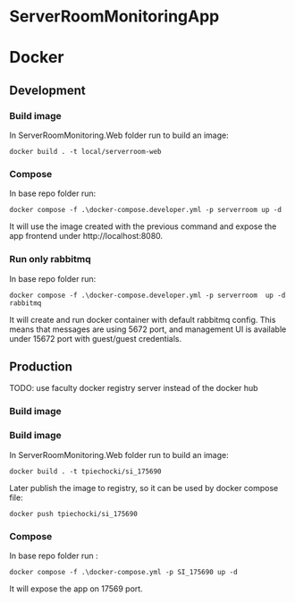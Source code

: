 # ServerRoomMonitoringApp

# Docker

## Development

### Build image
In ServerRoomMonitoring.Web folder run to build an image:

`docker build . -t local/serverroom-web`

### Compose
In base repo folder run:

`docker compose -f .\docker-compose.developer.yml -p serverroom up -d`

It will use the image created with the previous command and expose the app frontend under http://localhost:8080.

### Run only rabbitmq
In base repo folder run:

`docker compose -f .\docker-compose.developer.yml -p serverroom  up -d rabbitmq`

It will create and run docker container with default rabbitmq config. This means that messages are using 5672 port, and management UI is available under 15672 port with guest/guest credentials.

## Production
TODO: use faculty docker registry server instead of the docker hub

### Build image
### Build image
In ServerRoomMonitoring.Web folder run to build an image:

`docker build . -t tpiechocki/si_175690`

Later publish the image to registry, so it can be used by docker compose file:

`docker push tpiechocki/si_175690`

### Compose
In base repo folder run :

`docker compose -f .\docker-compose.yml -p SI_175690 up -d`

It will expose the app on 17569 port.